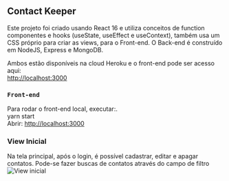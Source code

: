 ## Contact Keeper

Este projeto foi criado usando React 16 e utiliza conceitos de function componentes e hooks (useState, useEffect e useContext), também usa um CSS próprio para criar as views, para o Front-end. O Back-end é construído em NodeJS, Express e MongoDB. <br />

Ambos estão disponíveis na cloud Heroku e o front-end pode ser acesso aqui: <br />
[http://localhost:3000](http://localhost:3000)

### `Front-end`

Para rodar o front-end local, executar:.<br />
yarn start <br />
Abrir: [http://localhost:3000](http://localhost:3000)

### View Inicial

Na tela principal, após o login, é possível cadastrar, editar e apagar contatos. Pode-se fazer buscas de contatos através do campo de filtro
![View inicial](tela01.PNG)
